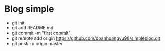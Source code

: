 # Blog simple
* git init 
* git add README.md 
* git commit -m "first commit" 
* git remote add origin https://github.com/doanhoangvu98/simpleblog.git 
* git push -u origin master